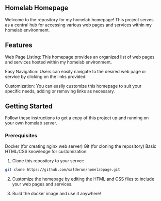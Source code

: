 ## Homelab Homepage

Welcome to the repository for my homelab homepage!
This project serves as a central hub for accessing various web pages and services within my homelab environment.

## Features

Web Page Listing: This homepage provides an organized list of web pages and services hosted within my homelab environment.

Easy Navigation: Users can easily navigate to the desired web page or service by clicking on the links provided.

Customization: You can easily customize this homepage to suit your specific needs, adding or removing links as necessary.

## Getting Started

Follow these instructions to get a copy of this project up and running on your own homelab server.

### Prerequisites

Docker (for creating nginx web server)
Git (for cloning the repository)
Basic HTML/CSS knowledge for customization

1. Clone this repository to your server:

```bash
git clone https://github.com/safderun/homelabpage.git
```

2. Customize the homepage by editing the HTML and CSS files to include your web pages and services.

3. Build the docker image and use it anywhere!
